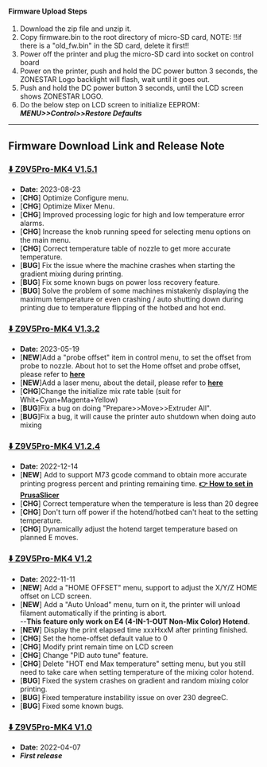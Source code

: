 #### Firmware Upload Steps 
1. Download the zip file and unzip it.
2. Copy firmware.bin to the root directory of micro-SD card, 
NOTE: !!if there is a "old_fw.bin" in the SD card, delete it first!!
3. Power off the printer and plug the micro-SD card into socket on control board
4. Power on the printer, push and hold the DC power button 3 seconds, the ZONESTAR Logo backlight will flash, wait until it goes out.
5. Push and hold the DC power button 3 seconds, until the LCD screen shows ZONESTAR LOGO.
6. Do the below step on LCD screen to initialize EEPROM: ***MENU>>Control>>Restore Defaults***

-----
## Firmware Download Link and Release Note
### [:arrow_down: Z9V5Pro-MK4 V1.5.1](./Z9V5ProMK4_V1_5_1.zip)
- **Date:** 2023-08-23
- [**CHG**] Optimize Configure menu.
- [**CHG**] Optimize Mixer Menu.
- [**CHG**] Improved processing logic for high and low temperature error alarms.
- [**CHG**] Increase the knob running speed for selecting menu options on the main menu.
- [**CHG**] Correct temperature table of nozzle to get more accurate temperature.
- [**BUG**] Fix the issue where the machine crashes when starting the gradient mixing during printing.     
- [**BUG**] Fix some known bugs on power loss recovery feature.
- [**BUG**] Solve the problem of some machines mistakenly displaying the maximum temperature or even crashing / auto shutting down during printing due to temperature flipping of the hotbed and hot end.

### [:arrow_down: Z9V5Pro-MK4 V1.3.2](./Z9V5ProMK4_V1_3_2.zip)
- **Date:** 2023-05-19
- [**NEW**]Add a "probe offset" item in control menu, to set the offset from probe to nozzle.
About hot to set the Home offset and probe offset, please refer to [**here**](https://github.com/ZONESTAR3D/Document-and-User-Guide/tree/master/common/set_offset.md)
- [**NEW**]Add a laser menu, about the detail, please refer to [**here**](https://github.com/ZONESTAR3D/Upgrade-kit-guide/tree/main/Laser_Engraving#two-turn-on-the-laser-engine-feature)
- [**CHG**]Change the initialize mix rate table (suit for Whit+Cyan+Magenta+Yellow)
- [**BUG**]Fix a bug on doing "Prepare>>Move>>Extruder All".
- [**BUG**]Fix a bug, it will cause the printer auto shutdown when doing auto mixing

### [:arrow_down: Z9V5Pro-MK4 V1.2.4](./Z9V5ProMK4_V1_2_4.zip)
- **Date:** 2022-12-14
- [**NEW**] Add to support M73 gcode command to obtain more accurate printing progress percent and printing remaining time. **[:point_right: How to set in PrusaSlicer](../beta/M73_PrusaSlicer.jpg)**
- [**CHG**] Correct temperature when the temperature is less than 20 degree
- [**CHG**] Don't turn off power if the hotend/hotbed can't heat to the setting temperature.
- [**CHG**] Dynamically adjust the hotend target temperature based on planned E moves.

### [:arrow_down: Z9V5Pro-MK4 V1.2](./Z9V5ProMK4_V1_2.zip)
- **Date:** 2022-11-11
- [**NEW**] Add a "HOME OFFSET" menu, support to adjust the X/Y/Z HOME offset on LCD screen.
- [**NEW**] Add a "Auto Unload" menu, turn on it, the printer will unload filament automatically if the printing is abort.    
  --**This feature only work on E4 (4-IN-1-OUT Non-Mix Color) Hotend**.   
- [**NEW**] Display the print elapsed time xxxHxxM after printing finished.
- [**CHG**] Set the home-offset default value to 0
- [**CHG**] Modify print remain time on LCD screen
- [**CHG**] Change "PID auto tune" feature.
- [**CHG**] Delete "HOT end Max temperature" setting menu, but you still need to take care when setting temperature of the mixing color hotend.
- [**BUG**] Fixed the system crashes on gradient and random mixing color printing.
- [**BUG**] Fixed temperature instability issue on over 230 degreeC.
- [**BUG**] Fixed some known bugs.

### [:arrow_down: Z9V5Pro-MK4 V1.0](./Z9V5ProMK4_V1_0.zip)
- **Date:** 2022-04-07
- ***First release***





